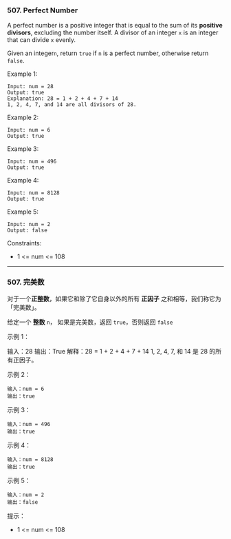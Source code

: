 ### 507. Perfect Number

A perfect number is a positive integer that is equal to the sum of its <b>positive divisors</b>, excluding the number itself. A divisor of an integer `x` is an integer that can divide `x` evenly.

Given an integer`n`, return `true` if `n` is a perfect number, otherwise return `false`.

 

Example 1:

    Input: num = 28
    Output: true
    Explanation: 28 = 1 + 2 + 4 + 7 + 14
    1, 2, 4, 7, and 14 are all divisors of 28.


Example 2:

    Input: num = 6
    Output: true

Example 3:

    Input: num = 496
    Output: true

Example 4:

    Input: num = 8128
    Output: true

Example 5:

    Input: num = 2
    Output: false

 

Constraints:
* 1 <= num <= 108

----------------

### 507. 完美数
对于一个<b>正整数</b>，如果它和除了它自身以外的所有 <b>正因子</b> 之和相等，我们称它为 「完美数」。

给定一个 <b>整数</b> `n`， 如果是完美数，返回 `true`，否则返回 `false`

 

示例 1：

输入：28
输出：True
解释：28 = 1 + 2 + 4 + 7 + 14
1, 2, 4, 7, 和 14 是 28 的所有正因子。

示例 2：

    输入：num = 6
    输出：true

示例 3：

    输入：num = 496
    输出：true

示例 4：

    输入：num = 8128
    输出：true

示例 5：

    输入：num = 2
    输出：false

 

提示：

* 1 <= num <= 108